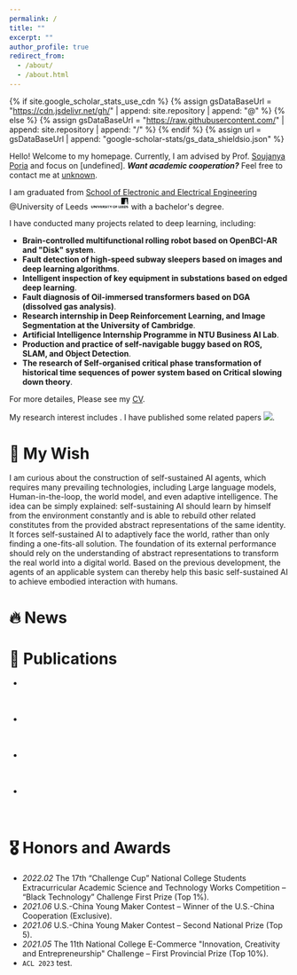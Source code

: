 ```yaml
---
permalink: /
title: ""
excerpt: ""
author_profile: true
redirect_from: 
  - /about/
  - /about.html
---
```


{% if site.google_scholar_stats_use_cdn %}
{% assign gsDataBaseUrl = "https://cdn.jsdelivr.net/gh/" | append: site.repository | append: "@" %}
{% else %}
{% assign gsDataBaseUrl = "https://raw.githubusercontent.com/" | append: site.repository | append: "/" %}
{% endif %}
{% assign url = gsDataBaseUrl | append: "google-scholar-stats/gs_data_shieldsio.json" %}

<!-- 
  Tags:
  The id needs to be uncommented for use, if don't use, must comment it.
  <span id='total_cit'> autoupdate </span>
  <span id='5y_cit'> autoupdate </span>
  <span id='hindex'> autoupdate </span>
  <span id='5y_hindex'> autoupdate </span>
  <span id='i10index'> autoupdate </span>
  <span id='5y_i10index'> autoupdate </span>
  <span id='cites_per_year'> autoupdate </span>
  <span id='affiliation'> autoupdate </span>
  <span id='interests'> autoupdate </span>
  <a class='scholar_url' href=''> autoupdate </span>
  <a class='paper_title' href='' data='DhtAFkwAAAAJ:ALROH1vI_8AC(paper_id)'></a>
  <span class='paper_author' data='DhtAFkwAAAAJ:ALROH1vI_8AC(paper_id)'></span>
  <span class='paper_conference' data='DhtAFkwAAAAJ:ALROH1vI_8AC(paper_id)'></span>
  <span class='paper_year' data='DhtAFkwAAAAJ:ALROH1vI_8AC(paper_id)'></span>
  <span class='paper_citations' data='DhtAFkwAAAAJ:ALROH1vI_8AC(paper_id)'></span>
 -->

<span class='anchor' id='about-me'></span>





<!-- Intro -->
<!-- self introduction -->
Hello! Welcome to my homepage. Currently, I am advised by Prof. [Soujanya Poria](https://sporia.info/) and focus on [undefined]. ***Want academic cooperation?*** Feel free to contact me at [unknown](mailto:smj812855@163.com).

<!-- education background -->
I am graduated from [School of Electronic and Electrical Engineering](https://eps.leeds.ac.uk/electronic-engineering) @University of Leeds <img src='../images/UoL.png' style="width: 5em;"> with a bachelor's degree. <!-- other collaboration -->

<!-- experience -->
I have conducted many projects related to deep learning, including:

- **Brain-controlled multifunctional rolling robot based on OpenBCI-AR and "Disk" system**.
- **Fault detection of high-speed subway sleepers based on images and deep learning algorithms**.
- **Intelligent inspection of key equipment in substations based on edged deep learning**.
- **Fault diagnosis of Oil-immersed transformers based on DGA (dissolved gas analysis)**.
- **Research internship in Deep Reinforcement Learning, and Image Segmentation at the University of Cambridge**.
- **Artificial Intelligence Internship Programme in NTU Business AI Lab**.
- **Production and practice of self-navigable buggy based on ROS, SLAM, and Object Detection**.
- **The research of Self-organised critical phase transformation of historical time sequences of power system based on Critical slowing down theory**.

For more detailes, Please see my [CV](../files/CV.pdf).

<!-- Awards -->


<!-- Interests -->
My research interest includes <strong><span id='my_interests'><!-- autoupdate --></span></strong>. I have published some related papers <a class='scholar_url' href=''><img src="https://img.shields.io/endpoint?url={{ url | url_encode }}&logo=Google%20Scholar&labelColor=f6f6f6&color=9cf&style=flat&label=citations"></a>. 
<!-- at the top international AI conferences. -->

# 🌠 My Wish
I am curious about the construction of self-sustained AI agents, which requires many prevailing technologies, including Large language models, Human-in-the-loop, the world model, and even adaptive intelligence. The idea can be simply explained: self-sustaining AI should learn by himself from the environment constantly and is able to rebuild other related constitutes from the provided abstract representations of the same identity. It forces self-sustained AI to adaptively face the world, rather than only finding a one-fits-all solution. The foundation of its external performance should rely on the understanding of abstract representations to transform the real world into a digital world. Based on the previous development, the agents of an applicable system can thereby help this basic self-sustained AI to achieve embodied interaction with humans.





<!-- News -->
# 🔥 News
<!-- - *2022.02*: &nbsp;🎉🎉 Lorem ipsum dolor sit amet, consectetur adipiscing elit. Vivamus ornare aliquet ipsum, ac tempus justo dapibus sit amet.  -->




<!-- Pub -->
# 📝 Publications 

<!-- <div class='paper-box'>
  <div class='paper-box-image'>
    <div><div class="badge">CVPR 2016</div><img src='images/500x300.png' alt="sym" width="100%"></div>
  </div>
  <div class='paper-box-text' markdown="1">

  [Deep Residual Learning for Image Recognition](https://openaccess.thecvf.com/content_cvpr_2016/papers/He_Deep_Residual_Learning_CVPR_2016_paper.pdf)

  **Kaiming He**, Xiangyu Zhang, Shaoqing Ren, Jian Sun

  [**Project**](https://scholar.google.com/citations?view_op=view_citation&hl=zh-CN&user=DhtAFkwAAAAJ&citation_for_view=DhtAFkwAAAAJ:ALROH1vI_8AC) 
  <strong><span class='paper_citations' data='J1cg8fIAAAAJ:u-x6o8ySG0sC'></span></strong>
  <strong><span class='paper_year' data='J1cg8fIAAAAJ:u-x6o8ySG0sC'></span></strong>

  - Lorem ipsum dolor sit amet, consectetur adipiscing elit. Vivamus ornare aliquet ipsum, ac tempus justo dapibus sit amet. 
  </div>
</div> -->

<!-- - <span style="color:red;">(Oral)</span> `NeurIPS 2022` [M4Singer: a Multi-Style, Multi-Singer and Musical Score Provided Mandarin Singing Corpus](), Lichao Zhang, Ruiqi Li, Shoutong Wang, Liqun Deng, Jinglin Liu, **Yi Ren**, Jinzheng He, Rongjie Huang, Jieming Zhu, Xiao Chen, Zhou Zhao, *(Datasets and Benchmarks Track)* [![](https://img.shields.io/github/stars/M4Singer/M4Singer?style=social&label=Dataset+Stars)](https://github.com/M4Singer/M4Singer)   -->

- <strong><a class='paper_title' href='' data='J1cg8fIAAAAJ:u-x6o8ySG0sC'></a></strong>  
  <span class='paper_author' data='J1cg8fIAAAAJ:u-x6o8ySG0sC'></span>  
  <span class='paper_conference' data='J1cg8fIAAAAJ:u-x6o8ySG0sC'></span>  
  <strong><span class='paper_citations' data='J1cg8fIAAAAJ:u-x6o8ySG0sC'></span></strong><strong><span class='paper_year' data='J1cg8fIAAAAJ:u-x6o8ySG0sC'></span></strong>

- <strong><a class='paper_title' href='' data='J1cg8fIAAAAJ:d1gkVwhDpl0C'></a></strong>  
  <span class='paper_author' data='J1cg8fIAAAAJ:d1gkVwhDpl0C'></span>  
  <span class='paper_conference' data='J1cg8fIAAAAJ:d1gkVwhDpl0C'></span>  
  <strong><span class='paper_citations' data='J1cg8fIAAAAJ:d1gkVwhDpl0C'></span></strong><strong><span class='paper_year' data='J1cg8fIAAAAJ:d1gkVwhDpl0C'></span></strong>

- <strong><a class='paper_title' href='' data='J1cg8fIAAAAJ:9yKSN-GCB0IC'></a></strong>  
  <span class='paper_author' data='J1cg8fIAAAAJ:9yKSN-GCB0IC'></span>  
  <span class='paper_conference' data='J1cg8fIAAAAJ:9yKSN-GCB0IC'></span>  
  <strong><span class='paper_citations' data='J1cg8fIAAAAJ:9yKSN-GCB0IC'></span></strong><strong><span class='paper_year' data='J1cg8fIAAAAJ:9yKSN-GCB0IC'></span></strong>

- <strong><a class='paper_title' href='' data='J1cg8fIAAAAJ:u5HHmVD_uO8C'></a></strong>  
  <span class='paper_author' data='J1cg8fIAAAAJ:u5HHmVD_uO8C'></span>  
  <span class='paper_conference' data='J1cg8fIAAAAJ:u5HHmVD_uO8C'></span>  
  <strong><span class='paper_citations' data='J1cg8fIAAAAJ:u5HHmVD_uO8C'></span></strong><strong><span class='paper_year' data='J1cg8fIAAAAJ:u5HHmVD_uO8C'></span></strong>





<!-- honers -->
# 🎖 Honors and Awards
- *2022.02* The 17th “Challenge Cup” National College Students Extracurricular Academic Science and Technology Works Competition – “Black Technology” Challenge First Prize (Top 1%).
- *2021.06* U.S.-China Young Maker Contest – Winner of the U.S.-China Cooperation (Exclusive). 
- *2021.06* U.S.-China Young Maker Contest – Second National Prize (Top 5). 
- *2021.05* The 11th National College E-Commerce "Innovation, Creativity and Entrepreneurship" Challenge – First Provincial Prize (Top 10%).
- `ACL 2023` test.





<!-- others -->
<!-- # 📖 Educations
- *2019.06 - 2022.04 (now)*, Lorem ipsum dolor sit amet, consectetur adipiscing elit. Vivamus ornare aliquet ipsum, ac tempus justo dapibus sit amet. 
- *2015.09 - 2019.06*, Lorem ipsum dolor sit amet, consectetur adipiscing elit. Vivamus ornare aliquet ipsum, ac tempus justo dapibus sit amet.  -->

<!-- # 💬 Invited Talks
- *2021.06*, Lorem ipsum dolor sit amet, consectetur adipiscing elit. Vivamus ornare aliquet ipsum, ac tempus justo dapibus sit amet. 
- *2021.03*, Lorem ipsum dolor sit amet, consectetur adipiscing elit. Vivamus ornare aliquet ipsum, ac tempus justo dapibus sit amet.  \| [\[video\]](https://github.com/) -->

<!-- # 💻 Internships
- *2019.05 - 2020.02*, [Lorem](https://github.com/), China. -->